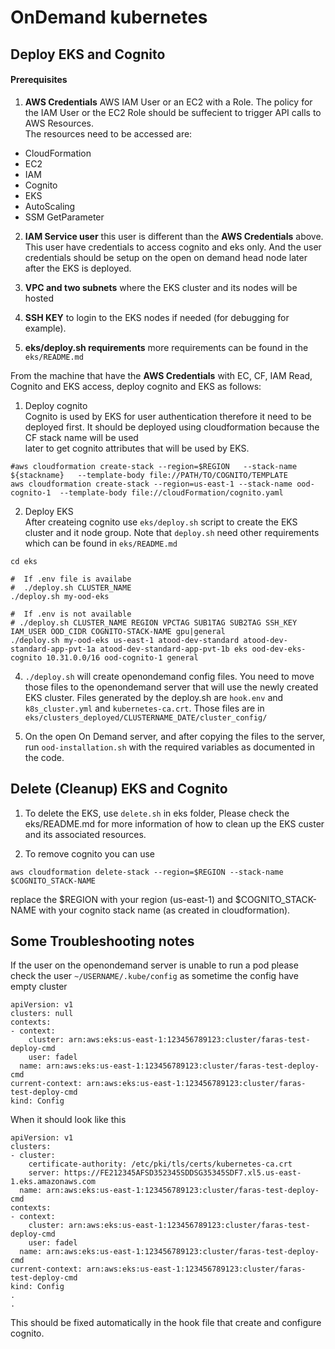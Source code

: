# OnDemand kubernetes

## Deploy EKS and Cognito

#### Prerequisites

1. **AWS Credentials** AWS IAM User or an EC2 with a Role. The policy for the IAM User or the EC2 Role should be suffecient to trigger API calls to AWS Resources.\
The resources need to be accessed are:
- CloudFormation 
- EC2
- IAM
- Cognito
- EKS
- AutoScaling
- SSM GetParameter

2. **IAM Service user** this user is different than the **AWS Credentials** above. This user have credentials to access cognito and eks only. And the user credentials should be setup on the open on demand head node later after the EKS is deployed.

3. **VPC and two subnets** where the EKS cluster and its nodes will be hosted

4. **SSH KEY** to login to the EKS nodes if needed (for debugging for example).

5. **eks/deploy.sh requirements** more requirements can be found in the `eks/README.md`

From the machine that have the **AWS Credentials** with EC, CF, IAM Read, Cognito and EKS access, deploy cognito and EKS as follows:

1. Deploy cognito\
Cognito is used by EKS for user authentication therefore it need to be deployed first. It should be deployed using cloudformation because the CF stack name will be used\
later to get cognito attributes that will be used by EKS. 
```
#aws cloudformation create-stack --region=$REGION   --stack-name ${stackname}   --template-body file://PATH/TO/COGNITO/TEMPLATE
aws cloudformation create-stack --region=us-east-1 --stack-name ood-cognito-1  --template-body file://cloudFormation/cognito.yaml
```

2. Deploy EKS\
After createing cognito use `eks/deploy.sh` script to create the EKS cluster and it node group. Note that `deploy.sh` need other requirements which can be found in `eks/README.md`
```
cd eks

#  If .env file is availabe
#  ./deploy.sh CLUSTER_NAME
./deploy.sh my-ood-eks

#  If .env is not available
# ./deploy.sh CLUSTER_NAME REGION VPCTAG SUB1TAG SUB2TAG SSH_KEY IAM_USER OOD_CIDR COGNITO-STACK-NAME gpu|general
./deploy.sh my-ood-eks us-east-1 atood-dev-standard atood-dev-standard-app-pvt-1a atood-dev-standard-app-pvt-1b eks ood-dev-eks-cognito 10.31.0.0/16 ood-cognito-1 general
```

4. `./deploy.sh` will create openondemand config files. You need to move those files to the openondemand server that will use the newly created EKS cluster. Files
generated by the deploy.sh are `hook.env`  and `k8s_cluster.yml`  and `kubernetes-ca.crt`. Those files are in `eks/clusters_deployed/CLUSTERNAME_DATE/cluster_config/`

5. On the open On Demand server, and after copying the files to the server, run `ood-installation.sh` with the required variables as documented in the code.


## Delete (Cleanup) EKS and Cognito

1. To delete the EKS, use ```delete.sh``` in eks folder, Please check the eks/README.md for more information of how to clean up the EKS custer and its associated resources.

2. To remove cognito you can use 

``` aws cloudformation delete-stack --region=$REGION --stack-name $COGNITO_STACK-NAME ```

replace the $REGION with your region (us-east-1) and $COGNITO_STACK-NAME with your cognito stack name (as created in cloudformation).



## Some Troubleshooting notes

If the user on the openondemand server is unable to run a pod please check the user `~/USERNAME/.kube/config` as sometime
the config have empty cluster
```
apiVersion: v1
clusters: null
contexts:
- context:
    cluster: arn:aws:eks:us-east-1:123456789123:cluster/faras-test-deploy-cmd
    user: fadel
  name: arn:aws:eks:us-east-1:123456789123:cluster/faras-test-deploy-cmd
current-context: arn:aws:eks:us-east-1:123456789123:cluster/faras-test-deploy-cmd
kind: Config

```
When it should look like this
```
apiVersion: v1
clusters:
- cluster:
    certificate-authority: /etc/pki/tls/certs/kubernetes-ca.crt
    server: https://FE212345AFSD352345SDDSG35345SDF7.xl5.us-east-1.eks.amazonaws.com
  name: arn:aws:eks:us-east-1:123456789123:cluster/faras-test-deploy-cmd
contexts:
- context:
    cluster: arn:aws:eks:us-east-1:123456789123:cluster/faras-test-deploy-cmd
    user: fadel
  name: arn:aws:eks:us-east-1:123456789123:cluster/faras-test-deploy-cmd
current-context: arn:aws:eks:us-east-1:123456789123:cluster/faras-test-deploy-cmd
kind: Config
.
.
```
This should be fixed automatically in the hook file that create and configure cognito.


 
